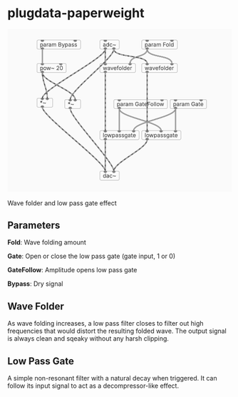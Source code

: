 # plugdata-paperweight

![screenshot in plug data](screenshot.png)

Wave folder and low pass gate effect


## Parameters

**Fold**: Wave folding amount

**Gate**: Open or close the low pass gate (gate input, 1 or 0)

**GateFollow**: Amplitude opens low pass gate

**Bypass**: Dry signal

## Wave Folder

As wave folding increases, a low pass filter closes to filter out high frequencies that would distort the resulting folded wave.
The output signal is always clean and sqeaky without any harsh clipping.


## Low Pass Gate

A simple non-resonant filter with a natural decay when triggered. It can follow its input signal to act as a decompressor-like effect.